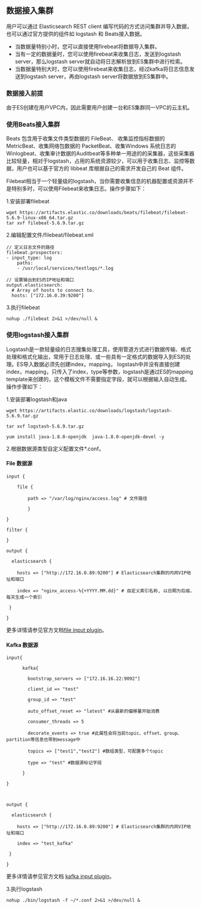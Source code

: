 ## 数据接入集群
用户可以通过 Elasticsearch REST client 编写代码的方式访问集群并导入数据，也可以通过官方提供的组件如 logstash 和 Beats接入数据。</br>
* 当数据量特别小时，您可以直接使用firebeat将数据导入集群。</br>
* 当有一定的数据量时，您可以使用firebeat来收集日志，发送到logstash server，那么logstash server就自动将日志解析放到ES集群中进行检索。</br>
* 当数据量特别大时，您可以使用firebeat来收集日志，经过kafka将日志信息发送到logstash server，再由logstash server将数据放到ES集群中。</br>

### 数据接入前提
由于ES创建在用户VPC内，因此需要用户创建一台和ES集群同一VPC的云主机。

### 使用Beats接入集群
Beats 包含用于收集文件类型数据的 FileBeat、 收集监控指标数据的 MetricBeat、收集网络包数据的 PacketBeat、收集Windows 系统日志的Winlogbeat、收集审计数据的Auditbeat等多种单一用途的的采集器，这些采集器比较轻量，相对于logstash，占用的系统资源较少，可以用于收集日志、监控等数据，用户也可以基于官方的 libbeat 库根据自己的需求开发自己的 Beat 组件。</br>

Filebeat相当于一个轻量级的logstash，当你需要收集信息的机器配置或资源并不是特别多时，可以使用Filebeat来收集日志。操作步骤如下：</br>

1.安装部署filebeat

```
wget https://artifacts.elastic.co/downloads/beats/filebeat/filebeat-5.6.9-linux-x86_64.tar.gz
tar xvf filebeat-5.6.9.tar.gz
```

2.编辑配置文件/filebeat/filebeat.xml

```
// 定义日志文件的路径
filebeat.prospectors:
- input_type: log
    paths:
    - /usr/local/services/testlogs/*.log
 
// 设置输出到ES的IP地址和端口
output.elasticsearch:
  # Array of hosts to connect to.
  hosts: ["172.16.0.39:9200"]
  ```
  
3.执行filebeat

```
nohup ./filebeat 2>&1 >/dev/null &
```

### 使用logstash接入集群
Logstash是一款轻量级的日志搜集处理工具，使用管道方式进行数据传输、格式处理和格式化输出，常用于日志处理、或一些具有一定格式的数据导入到ES的处理。ES导入数据必须先创建index，mapping， logstash中并没有直接创建index，mapping，只传入了index，type等参数，logstash是通过ES的mapping template来创建的，这个模板文件不需要指定字段，就可以根据输入自动生成。操作步骤如下：

1.安装部署logstash和java</br>
 
 ```
wget https://artifacts.elastic.co/downloads/logstash/logstash-5.6.9.tar.gz

tar xvf logstash-5.6.9.tar.gz

yum install java-1.8.0-openjdk  java-1.8.0-openjdk-devel -y
```

2.根据数据源类型自定义配置文件*.conf。

#### File 数据源 

```
input {

    file {

        path => "/var/log/nginx/access.log" # 文件路径

        }

}

filter {

}

output {

  elasticsearch {

    hosts => ["http://172.16.0.89:9200"] # Elasticsearch集群的内网VIP地址和端口

    index => "nginx_access-%{+YYYY.MM.dd}" # 自定义索引名称, 以日期为后缀，每天生成一个索引

 }

}
```


更多详情请参见官方文档[file input plugin](https://www.elastic.co/guide/en/logstash/5.6/plugins-inputs-file.html)。</br>

#### Kafka 数据源
```
input{

      kafka{

        bootstrap_servers => ["172.16.16.22:9092"]

        client_id => "test"

        group_id => "test"

        auto_offset_reset => "latest" #从最新的偏移量开始消费

        consumer_threads => 5

        decorate_events => true #此属性会将当前topic、offset、group、partition等信息也带到message中

        topics => ["test1","test2"] #数组类型，可配置多个topic

        type => "test" #数据源标记字段

      }

}



output {

  elasticsearch {

    hosts => ["http://172.16.0.89:9200"] # Elasticsearch集群的内网VIP地址和端口

    index => "test_kafka"

 }

}
```


更多详情请参见官方文档 [kafka input plugin](https://www.elastic.co/guide/en/logstash/5.6/plugins-inputs-kafka.html)。</br>

3.执行logstash</br>

```
nohup ./bin/logstash -f ~/*.conf 2>&1 >/dev/null &
```
